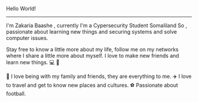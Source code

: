
Hello World! 
___________
I'm Zakaria Baashe , currently I'm a Cypersecurity Student  Somaliland So , 
passionate about learning new things and securing systems and solve computer issues.

Stay free to know a little more about my life, follow me on my networks where I share a little more about myself.
I love to make new friends and learn new things.   💻   🚀

🏡   I love being with my family and friends, they are everything to me.
✈️   I love to travel and get to know new places and cultures.
⚽   Passionate about football.

